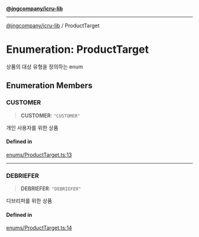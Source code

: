 [**@jngcompany/icru-lib**](../README.md)

***

[@jngcompany/icru-lib](../globals.md) / ProductTarget

# Enumeration: ProductTarget

상품의 대상 유형을 정의하는 enum

## Enumeration Members

### CUSTOMER

> **CUSTOMER**: `"CUSTOMER"`

개인 사용자를 위한 상품

#### Defined in

[enums/ProductTarget.ts:13](https://github.com/jngcompany/icru-lib/blob/d5809ceca7cec295ab2df61cd05dc96c0f11bd66/src/enums/ProductTarget.ts#L13)

***

### DEBRIEFER

> **DEBRIEFER**: `"DEBRIEFER"`

디브리퍼를 위한 상품

#### Defined in

[enums/ProductTarget.ts:14](https://github.com/jngcompany/icru-lib/blob/d5809ceca7cec295ab2df61cd05dc96c0f11bd66/src/enums/ProductTarget.ts#L14)

